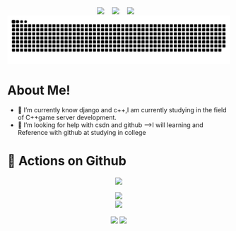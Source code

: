

<!-- 个人资料徽标 -->
<div align="center">
  <a href="https://blog.csdn.net/hellmorning?spm=1010.2135.3001.5421"><img src="https://img.shields.io/badge/CSDN-%E5%8D%9A%E5%AE%A2-c32136"></a>&emsp;
  <a href="https://leetcode.cn/u/moondream2144/"><img src="https://img.shields.io/badge/LeetCode-个人力扣-8A2BE2"></a>&emsp;
  <a href="https://space.bilibili.com/473234321"><img src="https://img.shields.io/badge/Bilibili-B站up-ff69b4"></a>&emsp;
<!-- 访客数统计徽标 -->
  </div>
  <!-- 贪吃蛇代码贡献图 -->
<div align="center"><img src="https://github.com/MoonforDream/Moonfordream/blob/output/github-contribution-grid-snake.svg" /></div>

# About Me!
- 🌱 I’m currently know django and c++,I am currently studying in the field of C++game server development.
- 🤔 I’m looking for help with csdn and github
-->I will learning and Reference with github at studying in college


# 🚀 Actions on Github

<!-- 连续提交代码天数记录 -->
<div align="center">
  <img align="center" src="https://github-readme-streak-stats.herokuapp.com/?user=Moonfordream&theme=dark&hide_border=true" />
</div>
<br>


<!-- Dynamic Quotes -->
<div align="center"><img src="https://quotes-github-readme.vercel.app/api?type=horizontal&theme=dark"></div>

<!-- GitHub奖杯🏆 -->
<div align="center"><img  src="https://github-profile-trophy.vercel.app/?username=Moonfordream&theme=gruvbox&row=1&column=7&no-frame=true&no-bg=true" /></div>
<br>

<!-- GitHub数据统计 -->
<div align="center">
  <img height="137px" src="https://github-readme-stats.vercel.app/api?username=Moonfordream&hide_title=true&hide_border=true&show_icons=trueline_height=21&text_color=000&icon_color=000&bg_color=0,ea6161,ffc64d,fffc4d,52fa5a&theme=graywhite" />
  <img height="137px" src="https://github-readme-stats.vercel.app/api/top-langs/?username=Moonfordream&layout=compact&theme=tokyonight" />
</div>
<br>
